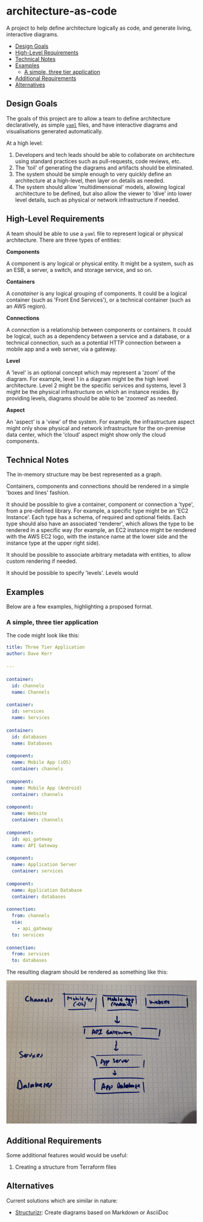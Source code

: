 # architecture-as-code

A project to help define architecture logically as code, and generate living, interactive diagrams.


<!-- vim-markdown-toc GFM -->

* [Design Goals](#design-goals)
* [High-Level Requirements](#high-level-requirements)
* [Technical Notes](#technical-notes)
* [Examples](#examples)
    * [A simple, three tier application](#a-simple-three-tier-application)
* [Additional Requirements](#additional-requirements)
* [Alternatives](#alternatives)

<!-- vim-markdown-toc -->

## Design Goals

The goals of this project are to allow a team to define architecture declaratively, as simple [`yaml`](https://yaml.org/) files, and have interactive diagrams and visualisations generated automatically.

At a high level:

1. Developers and tech leads should be able to collaborate on architecture using standard practices such as pull-requests, code reviews, etc.
2. The 'toil' of generating the diagrams and artifacts should be eliminated.
3. The system should be simple enough to very quickly define an architecture at a high-level, then layer on details as needed.
4. The system should allow 'multidimensional' models, allowing logical architecture to be defined, but also allow the viewer to 'dive' into lower level details, such as physical or network infrastructure if needed.

## High-Level Requirements

A team should be able to use a `yaml` file to represent logical or physical architecture. There are three types of entities:

**Components**

A component is any logical or physical entity. It might be a system, such as an ESB, a server, a switch, and storage service, and so on.

**Containers**

A *conatainer* is any logical grouping of components. It could be a logical container (such as 'Front End Services'), or a technical container (such as an AWS region).

**Connections**

A *connection* is a relationship between components or containers. It could be logical, such as a dependency between a service and a database, or a technical connection, such as a potential HTTP connection between a mobile app and a web server, via a gateway.

**Level**

A 'level' is an optional concept which may represent a 'zoom' of the diagram. For example, level 1 in a diagram might be the high level architecture. Level 2 might be the specific services and systems, level 3 might be the physical infrastructure on which an instance resides. By providing levels, diagrams should be able to be 'zoomed' as needed.

**Aspect**

An 'aspect' is a 'view' of the system. For example, the infrastructure aspect might only show physical and network infrastructure for the on-premise data center, which the 'cloud' aspect might show only the cloud components.

## Technical Notes

The in-memory structure may be best represented as a graph.

Containers, components and connections should be rendered in a simple 'boxes and lines' fashion.

It should be possible to give a container, component or connection a 'type', from a pre-defined library. For example, a specific type might be an 'EC2 Instance'. Each type has a schema, of required and optional fields. Each type should also have an associated 'renderer', which allows the type to be rendered in a specific way (for example, an EC2 instance might be rendered with the AWS EC2 logo, with the instance name at the lower side and the instance type at the upper right side).

It should be possible to associate arbitrary metadata with entities, to allow custom rendering if needed.

It should be possible to specify 'levels'. Levels would 

## Examples

Below are a few examples, highlighting a proposed format.

### A simple, three tier application

The code might look like this:

```yaml
title: Three Tier Application
author: Dave Kerr

---

container:
  id: channels
  name: Channels

container:
  id: services
  name: Services

container:
  id: databases
  name: Databases

component:
  name: Mobile App (iOS)
  container: channels

component:
  name: Mobile App (Android)
  container: channels

component:
  name: Website
  container: channels

component:
  id: api_gateway
  name: API Gateway

component:
  name: Application Server
  container: services

component:
  name: Application Database
  container: databases

connection:
  from: channels
  via:
    - api_gateway
  to: services

connection:
  from: services
  to: databases
```

The resulting diagram should be rendered as something like this:

![Example 1: Diagram](./images/example1.jpg)

## Additional Requirements

Some additional features would would be useful:

1. Creating a structure from Terraform files

## Alternatives

Current solutions which are similar in nature:

- [Structurizr](https://structurizr.com/): Create diagrams based on Markdown or AsciiDoc
